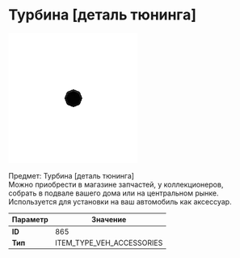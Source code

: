 # Турбина [деталь тюнинга]

![Item Image](../img/865.webp?raw=true)

Предмет: Турбина [деталь тюнинга]<br>Можно приобрести в магазине запчастей, у коллекционеров,<br>собрать в подвале вашего дома или на центральном рынке.<br>Используется для установки на ваш автомобиль как аксессуар.


| Параметр | Значение |
|----------|----------|
| **ID** | 865 |
| **Тип** | ITEM_TYPE_VEH_ACCESSORIES |

